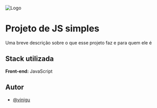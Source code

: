 ![Logo](https://dev-to-uploads.s3.amazonaws.com/uploads/articles/th5xamgrr6se0x5ro4g6.png)

# Projeto de JS simples

Uma breve descrição sobre o que esse projeto faz e para quem ele é

## Stack utilizada

**Front-end:** JavaScript

## Autor

- [@vinigu](https://www.github.com/vinigu)
